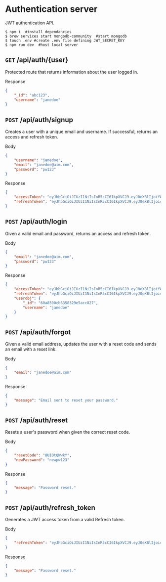 # Authentication server
JWT authentication API.

```console
$ npm i  #install dependancies
$ brew services start mongodb-community  #start mongodb
$ touch .env #create .env file defining JWT_SECRET_KEY
$ npm run dev  #host local server
```

## `GET` /api/auth/{user}
Protected route that returns information about the user logged in.

Response 
```json
{
    "_id": "abc123",
    "username": "janedoe"
} 
```

## `POST` /api/auth/signup
Creates a user with a unique email and username. If successful, returns an access and refresh token.

Body 
```json
{
    "username": "janedoe",
    "email": "janedoe@aim.com",
    "password": "pw123"
} 
```
Response 
```json
{
    "accessToken": "eyJhbGciOiJIUzI1NiIsInR5cCI6IkpXVCJ9.eyJ0eXBlIjoiYWNjZXNzIiwiX2lkIjoiNjBhODUwMGNiNjM1ODMyOWU1YWNjODI3IiwidXNlcm5hbWUiOiJqYW5lZG9lIiwiaWF0IjoxNjIxNjQzMjc2LCJleHAiOjE2MjE2NDQxNzYsImF1ZCI6ImF1ZGllbmNlIiwiaXNzIjoiaXNzdWVyIiwic3ViIjoiNjBhODUwMGNiNjM1ODMyOWU1YWNjODI3In0.YxcFjBdywMMznSsIPo6FQtuxn2UxQwbX6Q4XFw_V01s",
    "refreshToken": "eyJhbGciOiJIUzI1NiIsInR5cCI6IkpXVCJ9.eyJ0eXBlIjoicmVmcmVzaCIsIl9pZCI6IjYwYTg1MDBjYjYzNTgzMjllNWFjYzgyNyIsInVzZXJuYW1lIjoiamFuZWRvZSIsImtleSI6IiQyYSQxMiR2WVkzTTkxZy9tYjV0VXlOR0ZwQUN1bzNTdzF4eWlJellJSEJLbTU1R3BGZDdXZGNrcXFTRyIsImlhdCI6MTYyMTY0MzI3NywiYXVkIjoiYXVkaWVuY2UiLCJpc3MiOiJpc3N1ZXIiLCJzdWIiOiI2MGE4NTAwY2I2MzU4MzI5ZTVhY2M4MjcifQ.UlQpVGuwV4m3dDNK1smYJW56P3pHPFP40lE1vZfgQyg"
} 
```

## `POST` /api/auth/login
Given a valid email and password, returns an access and refresh token.

Body 
```json
{
    "email": "janedoe@aim.com",
    "password": "pw123"
} 
```
Response 
```json
{
    "accessToken": "eyJhbGciOiJIUzI1NiIsInR5cCI6IkpXVCJ9.eyJ0eXBlIjoiYWNjZXNzIiwiX2lkIjoiNjBhODUwMGNiNjM1ODMyOWU1YWNjODI3IiwidXNlcm5hbWUiOiJqYW5lZG9lIiwiaWF0IjoxNjIxNjQzNDc5LCJleHAiOjE2MjE2NDQzNzksImF1ZCI6ImF1ZGllbmNlIiwiaXNzIjoiaXNzdWVyIiwic3ViIjoiNjBhODUwMGNiNjM1ODMyOWU1YWNjODI3In0._FmeobsUEe1mMm7Bu60yQw_dHXi76MgY_nHyMKs7cfE",
    "refreshToken": "eyJhbGciOiJIUzI1NiIsInR5cCI6IkpXVCJ9.eyJ0eXBlIjoicmVmcmVzaCIsIl9pZCI6IjYwYTg1MDBjYjYzNTgzMjllNWFjYzgyNyIsInVzZXJuYW1lIjoiamFuZWRvZSIsImtleSI6IiQyYSQxMiRJQW0uWWFnR2h3WGlSR2F6RjlTbEd1L1Voa0RwTFUzYXJRNkNwS21qTzlzRE05RWkxeFNyTyIsImlhdCI6MTYyMTY0MzQ3OSwiYXVkIjoiYXVkaWVuY2UiLCJpc3MiOiJpc3N1ZXIiLCJzdWIiOiI2MGE4NTAwY2I2MzU4MzI5ZTVhY2M4MjcifQ.aVhU4_LKXKczPw9ORde6ELFqi7PKDnuf8ZORe76vG04",
    "userobj": {
        "_id": "60a8500cb6358329e5acc827",
        "username": "janedoe"
    }
} 
```

## `POST` /api/auth/forgot
Given a valid email address, updates the user with a reset code and sends an email with a reset link.

Body 
```json
{
    "email": "janedoe@aim.com"
} 
```
Response 
```json
{
    "message": "Email sent to reset your password."
}
```

## `POST` /api/auth/reset
Resets a user's password when given the correct reset code.

Body 
```json
{
    "resetCode": "8UIOtQWwkY",
    "newPassword": "newpw123"
}
```
Response 
```json
{
    "message": "Password reset."
}
```

## `POST` /api/auth/refresh_token
Generates a JWT access token from a valid Refresh token.

Body 
```json
{
    "refreshToken": "eyJhbGciOiJIUzI1NiIsInR5cCI6IkpXVCJ9.eyJ0eXBlIjoicmVmcmVzaCIsIl9pZCI6IjYwYTg1MDBjYjYzNTgzMjllNWFjYzgyNyIsInVzZXJuYW1lIjoiamFuZWRvZSIsImtleSI6IiQyYSQxMiRaemRqRkVhMm1GdXVqaEIuSGJrUW1PekJ1LjZPQU13M3U5WjFVeEQ4MjlxZUtGSmZlSk4uZSIsImlhdCI6MTYyMTY0MzgzOSwiYXVkIjoiYXVkaWVuY2UiLCJpc3MiOiJpc3N1ZXIiLCJzdWIiOiI2MGE4NTAwY2I2MzU4MzI5ZTVhY2M4MjcifQ.TEp-Dh0ppFDAi3jKBAGuNN5anBEm3uVZZJVl9FQnQqI"
}
```
Response 
```json
{
    "message": "Password reset."
}
```
